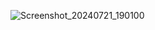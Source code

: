 ![Screenshot_20240721_190100](https://github.com/user-attachments/assets/6acd8fbc-1392-4bbc-a538-2243421c6e00)

